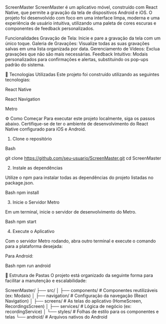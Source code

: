 ScreenMaster 
ScreenMaster é um aplicativo móvel, construído com React Native, que permite a gravação da tela de dispositivos Android e iOS. O projeto foi desenvolvido com foco em uma interface limpa, moderna e uma experiência de usuário intuitiva, utilizando uma paleta de cores escuras e componentes de feedback personalizados.

Funcionalidades
Gravação de Tela: Inicie e pare a gravação da tela com um único toque.
Galeria de Gravações: Visualize todas as suas gravações salvas em uma lista organizada por data.
Gerenciamento de Vídeos: Exclua gravações que não são mais necessárias.
Feedback Intuitivo: Modais personalizados para confirmações e alertas, substituindo os pop-ups padrão do sistema.

🚀 Tecnologias Utilizadas
Este projeto foi construído utilizando as seguintes tecnologias:

React Native

React Navigation

Metro


⚙️ Como Começar
Para executar este projeto localmente, siga os passos abaixo. Certifique-se de ter o ambiente de desenvolvimento do React Native configurado para iOS e Android.

1. Clone o repositório

Bash

git clone https://github.com/seu-usuario/ScreenMaster.git
cd ScreenMaster

2. Instale as dependências

Utilize o npm para instalar todas as dependências do projeto listadas no package.json.

Bash
npm install


3. Inicie o Servidor Metro

Em um terminal, inicie o servidor de desenvolvimento do Metro.

Bash
npm start

4. Execute o Aplicativo

Com o servidor Metro rodando, abra outro terminal e execute o comando para a plataforma desejada:

Para Android:

Bash
npm run android


📂 Estrutura de Pastas
O projeto está organizado da seguinte forma para facilitar a manutenção e escalabilidade:

ScreenMaster/
├── src/
│   ├── components/       # Componentes reutilizáveis (ex: Modais)
│   ├── navigation/       # Configuração da navegação (React Navigation)
│   ├── screens/          # As telas do aplicativo (HomeScreen, RecordingsScreen)
│   ├── services/         # Lógica de negócio (ex: recordingService)
│   └── styles/           # Folhas de estilo para os componentes e telas
└── android/              # Arquivos nativos do Android
